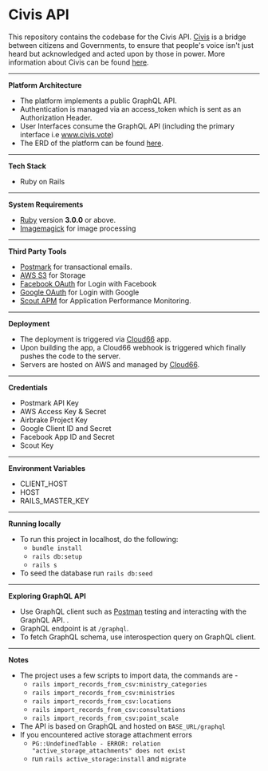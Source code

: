 # Civis API

This repository contains the codebase for the Civis API. [Civis](https://www.civis.vote/) is a bridge between citizens and Governments, to ensure that people's voice isn't just heard but acknowledged and acted upon by those in power. More information about Civis can be found [here](https://www.civis.vote/about-us).

---

**Platform Architecture**

- The platform implements a public GraphQL API.
- Authentication is managed via an access_token which is sent as an Authorization Header.
- User Interfaces consume the GraphQL API (including the primary interface i.e www.civis.vote)
- The ERD of the platform can be found [here](https://github.com/civis-vote/civis-api/blob/develop/erd.pdf).

---

**Tech Stack**

- Ruby on Rails

---

**System Requirements**

- [Ruby](https://www.ruby-lang.org/en/downloads/) version **3.0.0** or above.
- [Imagemagick](https://imagemagick.org/) for image processing

---

**Third Party Tools**

- [Postmark](https://postmarkapp.com/) for transactional emails.
- [AWS S3](https://aws.amazon.com/s3/) for Storage
- [Facebook OAuth](https://developers.facebook.com/docs/facebook-login/web/) for Login with Facebook
- [Google OAuth](https://developers.google.com/identity/protocols/OAuth2) for Login with Google
- [Scout APM](https://www.scoutapm.com/) for Application Performance Monitoring.

---

**Deployment**

- The deployment is triggered via [Cloud66](https://www.cloud66.com/) app.
- Upon building the app, a Cloud66 webhook is triggered which finally pushes the code to the server.
- Servers are hosted on AWS and managed by [Cloud66](https://www.cloud66.com/).

---

**Credentials**

- Postmark API Key
- AWS Access Key & Secret
- Airbrake Project Key
- Google Client ID and Secret
- Facebook App ID and Secret
- Scout Key

---

**Environment Variables**

- CLIENT_HOST
- HOST
- RAILS_MASTER_KEY

---

**Running locally**

- To run this project in localhost, do the following:
  - `bundle install`
  - `rails db:setup`
  - `rails s`
- To seed the database run `rails db:seed`

---

**Exploring GraphQL API**

- Use GraphQL client such as [Postman](https://www.postman.com/) testing and interacting with the GraphQL API. .
- GraphQL endpoint is at `/graphql`.
- To fetch GraphQL schema, use interospection query on GraphQL client.

---

**Notes**

- The project uses a few scripts to import data, the commands are -
  - `rails import_records_from_csv:ministry_categories`
  - `rails import_records_from_csv:ministries`
  - `rails import_records_from_csv:locations`
  - `rails import_records_from_csv:consultations`
  - `rails import_records_from_csv:point_scale`
- The API is based on GraphQL and hosted on `BASE_URL/graphql`
- If you encountered active storage attachment errors
  - `PG::UndefinedTable - ERROR: relation "active_storage_attachments" does not exist`
  - run `rails active_storage:install` and `migrate`
